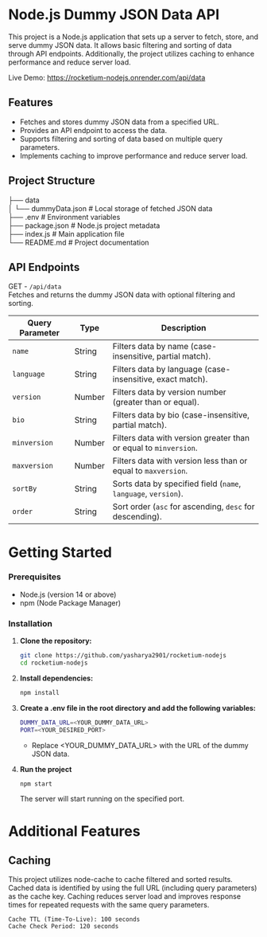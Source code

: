 # Node.js Dummy JSON Data API

This project is a Node.js application that sets up a server to fetch, store, and serve dummy JSON data. It allows basic filtering and sorting of data through API endpoints. Additionally, the project utilizes caching to enhance performance and reduce server load.

Live Demo: https://rocketium-nodejs.onrender.com/api/data

## Features

- Fetches and stores dummy JSON data from a specified URL.
- Provides an API endpoint to access the data.
- Supports filtering and sorting of data based on multiple query parameters.
- Implements caching to improve performance and reduce server load.

## Project Structure

├── data<br>
│ └── dummyData.json # Local storage of fetched JSON data <br>
├── .env # Environment variables<br>
├── package.json # Node.js project metadata<br>
├── index.js # Main application file<br>
└── README.md # Project documentation<br>

## API Endpoints

GET - `/api/data`
<br>Fetches and returns the dummy JSON data with optional filtering and sorting.

| Query Parameter | Type   | Description                                                       |
|-----------------|--------|-------------------------------------------------------------------|
| `name`          | String | Filters data by name (case-insensitive, partial match).           |
| `language`      | String | Filters data by language (case-insensitive, exact match).         |
| `version`       | Number | Filters data by version number (greater than or equal).           |
| `bio`           | String | Filters data by bio (case-insensitive, partial match).            |
| `minversion`    | Number | Filters data with version greater than or equal to `minversion`.  |
| `maxversion`    | Number | Filters data with version less than or equal to `maxversion`.     |
| `sortBy`        | String | Sorts data by specified field (`name`, `language`, `version`).    |
| `order`         | String | Sort order (`asc` for ascending, `desc` for descending).          |

# Getting Started
### Prerequisites

- Node.js (version 14 or above)
- npm (Node Package Manager)

### Installation

1. **Clone the repository:**

   ```bash
   git clone https://github.com/yasharya2901/rocketium-nodejs
   cd rocketium-nodejs
   ```

2. **Install dependencies:**
    ```bash
    npm install
    ```

3. **Create a .env file in the root directory and add the following variables:**
    ```bash
    DUMMY_DATA_URL=<YOUR_DUMMY_DATA_URL>
    PORT=<YOUR_DESIRED_PORT>
    ```
    * Replace <YOUR_DUMMY_DATA_URL> with the URL of the dummy JSON data.

4. **Run the project**
    ```bash
    npm start
    ```
    The server will start running on the specified port.

# Additional Features
## Caching
This project utilizes node-cache to cache filtered and sorted results. Cached data is identified by using the full URL (including query parameters) as the cache key. Caching reduces server load and improves response times for repeated requests with the same query parameters.

    Cache TTL (Time-To-Live): 100 seconds
    Cache Check Period: 120 seconds

